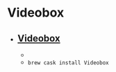 # Videobox
- [Videobox](https://www.tastyapps.com/videobox.html)
  - 
  - 
  - `brew cask install Videobox`
